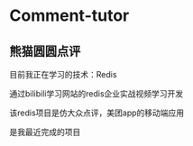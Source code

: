 # Comment-tutor

## 熊猫圆圆点评

目前我正在学习的技术：Redis

通过bilibili学习网站的redis企业实战视频学习开发

该redis项目是仿大众点评，美团app的移动端应用

是我最近完成的项目
